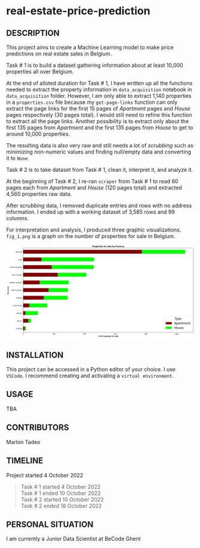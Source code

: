 # real-estate-price-prediction

## DESCRIPTION

This project aims to create a Machine Learning model to make price predictions on real estate sales in Belgium.

Task # 1 is to build a dataset gathering information about at least 10,000 properties all over Belgium.

At the end of alloted duration for Task # 1, I have written up all the functions needed to extract the property information in `data_acquisition` notebook in `data_acquisition` folder. However, I am only able to extract 1,140 properties in a `properties.csv` file because my `get-page-links` function can only extract the page links for the first 15 pages of *Apartment* pages and *House* pages respectively (30 pages total). I would still need to refine this function to extract all the page links. Another possibility is to extract only about the first 135 pages from *Apartment* and the first 135 pages from *House* to get to around 10,000 properties.

The resulting data is also very raw and still needs a lot of *scrubbing* such as minimizing non-numeric values and finding null/empty data and converting it to `None`.

Task # 2 is to take dataset from Task # 1, clean it, interpret it, and analyze it.

At the beginning of Task # 2, I re-ran `scraper` from Task # 1 to read 60 pages each from *Apartment* and *House* (120 pages total) and extracted 4,560 properties raw data.

After *scrubbing* data, I removed duplicate entries and rows with no address information. I ended up with a working dataset of 3,585 rows and 99 columns.

For interpretation and analysis, I produced three graphic visualizations. `fig_1.png` is a graph on the number of properties for sale in Belgium.

![alt text](https://github.com/m9tadeo/real-estate-price-prediction/blob/main/data_analysis/fig_1.png)

## INSTALLATION

This project can be accessed in a Python editor of your choice. I use `VSCode`. I recommend creating and activating a `virtual environment`.

## USAGE

TBA

## CONTRIBUTORS

Marlon Tadeo

## TIMELINE

Project started 4 October 2022  
> Task # 1 started 4 October 2022  
> Task # 1 ended 10 October 2022  
> Task # 2 started 10 October 2022  
> Task # 2 ended 18 October 2022

## PERSONAL SITUATION
I am currently a Junior Data Scientist at BeCode Ghent

